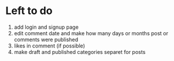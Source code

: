 # Left to do
1. add login and signup page
2. edit comment date and make how many days or months post or comments were published
3. likes in comment (if possible)
4. make draft and published categories separet for posts